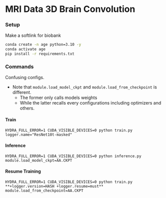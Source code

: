 # MRI Data 3D Brain Convolution

### Setup

Make a softlink for biobank

```bash
conda create -n age python=3.10 -y
conda activate age
pip install -r requirements.txt
```

### Commands
Confusing configs.

* Note that `module.load_model_ckpt` and `module.load_from_checkpoint` is different.
  - The former only calls models weights
  - While the latter recalls every configurations including optimizers and others.
#### Train
```
HYDRA_FULL_ERROR=1 CUDA_VISIBLE_DEVICES=0 python train.py logger.name="ResNet10t-masked"
```

#### Inference
```
HYDRA_FULL_ERROR=1 CUDA_VISIBLE_DEVICES=0 python inference.py module.load_model_ckpt=AA.CKPT
```

#### Resume Training
```
HYDRA_FULL_ERROR=1 CUDA_VISIBLE_DEVICES=0 python train.py **+logger.version=HASH +logger.resume=must** module.load_from_checkpoint=AA.CKPT